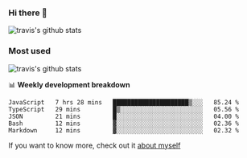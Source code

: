 ### Hi there 👋

<!--
**HondryTravis/HondryTravis** is a ✨ _special_ ✨ repository because its `README.md` (this file) appears on your GitHub profile.

Here are some ideas to get you started:

- 🔭 I’m currently working on ...
- 🌱 I’m currently learning ...
- 👯 I’m looking to collaborate on ...
- 🤔 I’m looking for help with ...
- 💬 Ask me about ...
- 📫 How to reach me: ...
- 😄 Pronouns: ...
- ⚡ Fun fact: ...
-->

![travis's github stats](https://github-readme-stats.vercel.app/api?username=HondryTravis&hide=stars)
### Most used
![travis's github stats](https://github-readme-stats.anuraghazra1.vercel.app/api/top-langs/?username=HondryTravis&layout=compact&hide_title=true)

📊 **Weekly development breakdown**

<!--START_SECTION:waka-->
```text
JavaScript   7 hrs 28 mins   █████████████████████▒░░░   85.24 % 
TypeScript   29 mins         █▒░░░░░░░░░░░░░░░░░░░░░░░   05.56 % 
JSON         21 mins         █░░░░░░░░░░░░░░░░░░░░░░░░   04.00 % 
Bash         12 mins         ▓░░░░░░░░░░░░░░░░░░░░░░░░   02.36 % 
Markdown     12 mins         ▓░░░░░░░░░░░░░░░░░░░░░░░░   02.32 % 
```
<!--END_SECTION:waka-->

If you want to know more, check out it [about myself](https://hondrytravis.github.io/)
